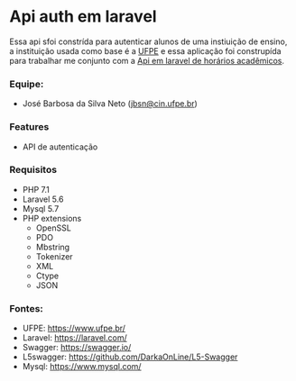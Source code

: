 # Api auth em laravel
Essa api sfoi constrída para autenticar alunos de uma instiuição de ensino, a instituição usada como base é a [UFPE](http://www.ufpe.br/) e essa
aplicação foi construpída para trabalhar me conjunto com a [Api em laravel de horários acadêmicos](https://github.com/jbsn94/laravel-horarioaulas).

### Equipe:
- José Barbosa da Silva Neto ([jbsn@cin.ufpe.br](mailto:jbsn@cin.ufpe.br))

### Features
- API de autenticação

### Requisitos
- PHP 7.1
- Laravel 5.6
- Mysql 5.7
- PHP extensions
    - OpenSSL
    - PDO
    - Mbstring
    - Tokenizer
    - XML
    - Ctype
    - JSON

### Fontes:
- UFPE: https://www.ufpe.br/
- Laravel: https://laravel.com/
- Swagger: https://swagger.io/
- L5swagger: https://github.com/DarkaOnLine/L5-Swagger
- Mysql: https://www.mysql.com/